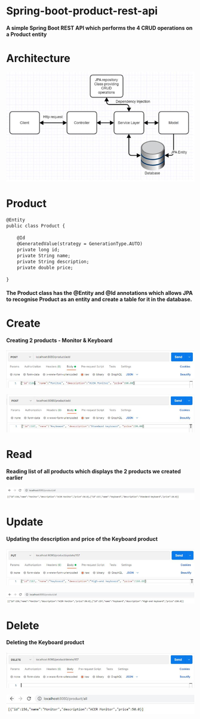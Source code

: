 # Spring-boot-product-rest-api
#### A simple Spring Boot REST API which performs the 4 CRUD operations on a Product entity

# Architecture
![Architecture](./images/Architecture.JPG)

# Product
```
@Entity
public class Product {

    @Id
    @GeneratedValue(strategy = GenerationType.AUTO)
    private long id;
    private String name;
    private String description;
    private double price;
    
}
```

#### The Product class has the **@Entity** and **@Id** annotations which allows JPA to recognise Product as an entity and create a table for it in the database.

# Create
#### Creating 2 products - Monitor & Keyboard

![Create1](./images/Create1.JPG)

![Create2](./images/Create2.JPG)

# Read
#### Reading list of all products which displays the 2 products we created earlier

![Read](./images/Read.JPG)

# Update
#### Updating the description and price of the Keyboard product
![Update1](./images/Update1.JPG)

![Update2](./images/Update2.JPG)

# Delete
#### Deleting the Keyboard product
![Delete1](./images/Delete1.JPG)

![Delete2](./images/Delete2.JPG)
